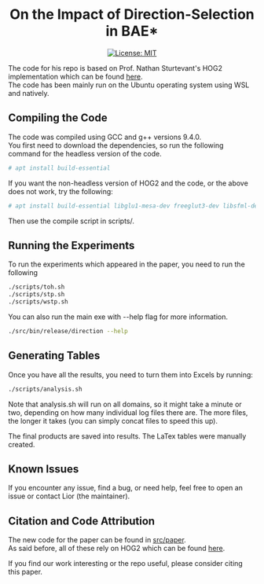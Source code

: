 <h1 align="center">On the Impact of Direction-Selection in BAE*</h1>
<p align="center">
  <a href=""><img alt="License: MIT" src="https://img.shields.io/badge/License-MIT-yellow.svg"></a>
</p>

The code for his repo is based on Prof. Nathan Sturtevant's HOG2 implementation which can be
found [here](https://github.com/nathansttt/hog2). <br/>
The code has been mainly run on the Ubuntu operating system using WSL and natively. <br/>

## Compiling the Code
The code was compiled using GCC and g++ versions 9.4.0. <br/>
You first need to download the dependencies, so run the following command for the headless version of the code.

```sh
# apt install build-essential
```

If you want the non-headless version of HOG2 and the code, or the above does not work, try the following:

```sh
# apt install build-essential libglu1-mesa-dev freeglut3-dev libsfml-dev
```

Then use the compile script in scripts/.

## Running the Experiments
To run the experiments which appeared in the paper, you need to run the following 

```sh
./scripts/toh.sh
./scripts/stp.sh
./scripts/wstp.sh
```
You can also run the main exe with --help flag for more information. 

```sh
./src/bin/release/direction --help
```


## Generating Tables

Once you have all the results, you need to turn them into Excels by running:

```sh
./scripts/analysis.sh
```

Note that analysis.sh will run on all domains, so it might take a minute or two, depending on how many individual log files there are. The more files, the longer it takes (you can simply concat files to speed this up).

The final products are saved into results. The LaTex tables were manually created.

## Known Issues
If you encounter any issue, find a bug, or need help, feel free to open an issue or contact Lior (the maintainer).

## Citation and Code Attribution
The new code for the paper can be found in
[src/paper]().<br/>
As said before, all of these rely on HOG2 which can be found [here](https://github.com/nathansttt/hog2). 

If you find our work interesting or the repo useful, please consider citing this paper.
